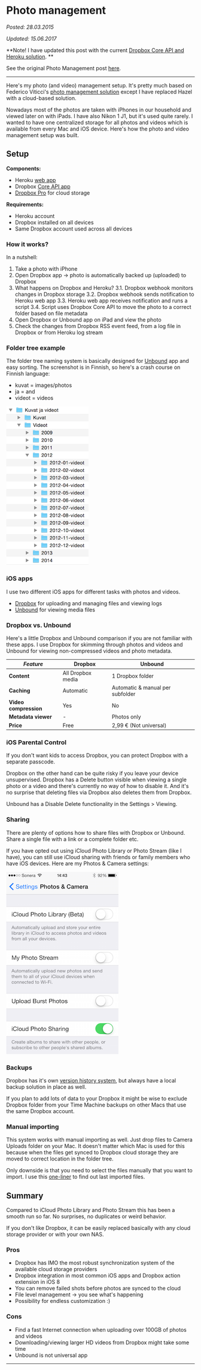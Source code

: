 Photo management
================

_Posted: 28.03.2015_

_Updated: 15.06.2017_

**Note! I have updated this post with the current [Dropbox Core API and Heroku solution](https://github.com/jlehikoinen/db-mover).
**

See the original Photo Management post [here](./photo_management_v1.md).

---

Here's my photo (and video) management setup. It's pretty much based on Federico Viticci's [photo management solution](http://www.macstories.net/tutorials/my-photo-management-workflow-early-2014/) except I have replaced Hazel with a cloud-based solution.

Nowadays most of the photos are taken with iPhones in our household and viewed later on with iPads. I have also Nikon 1 J1, but it's used quite rarely. I wanted to have one centralized storage for all photos and videos which is available from every Mac and iOS device. Here's how the photo and video management setup was built.

## Setup

**Components:**

- Heroku [web app](https://github.com/jlehikoinen/db-mover)
- Dropbox [Core API app](https://www.dropbox.com/developers/apps)
- [Dropbox Pro](https://www.dropbox.com/upgrade) for cloud storage

**Requirements:**

- Heroku account
- Dropbox installed on all devices
- Same Dropbox account used across all devices

### How it works?

In a nutshell:

1. Take a photo with iPhone
2. Open Dropbox app -> photo is automatically backed up (uploaded) to Dropbox
3. What happens on Dropbox and Heroku?
    3.1. Dropbox webhook monitors changes in Dropbox storage
    3.2. Dropbox webhook sends notification to Heroku web app
    3.3. Heroku web app receives notification and runs a script
    3.4. Script uses Dropbox Core API to move the photo to a correct folder based on file metadata
4. Open Dropbox or Unbound app on iPad and view the photo
5. Check the changes from Dropbox RSS event feed, from a log file in Dropbox or from Heroku log stream

### Folder tree example

The folder tree naming system is basically designed for [Unbound](https://itunes.apple.com/us/app/unbound-for-dropbox/id586086921?mt=8) app and easy sorting. The screenshot is in Finnish, so here's a crash course on Finnish language:

- kuvat = images/photos
- ja = and
- videot = videos

![Directory tree](../pics/photo_management/dirtree.png)

### iOS apps

I use two different iOS apps for different tasks with photos and videos.

- [Dropbox](https://itunes.apple.com/en/app/dropbox/id327630330?mt=8) for uploading and managing files and viewing logs
- [Unbound](https://itunes.apple.com/us/app/unbound-for-dropbox/id586086921?mt=8) for viewing media files

### Dropbox vs. Unbound

Here's a little Dropbox and Unbound comparison if you are not familiar with these apps. I use Dropbox for skimming through photos and videos and Unbound for viewing non-compressed videos and photo metadata.

| _Feature_ | Dropbox | Unbound |
| ------------ | -------- | -------- |
| **Content** | All Dropbox media | 1 Dropbox folder |
| **Caching** | Automatic | Automatic & manual per subfolder |
| **Video compression** | Yes | No |
| **Metadata viewer** | - | Photos only |
| **Price** | Free | 2,99 € (Not universal) |

### iOS Parental Control

If you don't want kids to access Dropbox, you can protect Dropbox with a separate passcode.

Dropbox on the other hand can be quite risky if you leave your device unsupervised. Dropbox has a Delete button visible when viewing a single photo or a video and there's currently no way of how to disable it. And it's no surprise that deleting files via Dropbox also deletes them from Dropbox.

Unbound has a Disable Delete functionality in the Settings > Viewing.

### Sharing

There are plenty of options how to share files with Dropbox or Unbound. Share a single file with a link or a complete folder etc.

If you have opted out using iCloud Photo Library or Photo Stream (like I have), you can still use iCloud sharing with friends or family members who have iOS devices. Here are my Photos & Camera settings:

![iOS Photos & Camera settings](../pics/photo_management/ios-photo-settings.png)

### Backups

Dropbox has it's own [version history system](https://www.dropbox.com/help/113), but always have a local backup solution in place as well.

If you plan to add lots of data to your Dropbox it might be wise to exclude Dropbox folder from your Time Machine backups on other Macs that use the same Dropbox account.

### Manual importing

This system works with manual importing as well. Just drop files to Camera Uploads folder on your Mac. It doesn't matter which Mac is used for this because when the files get synced to Dropbox cloud storage they are moved to correct location in the folder tree.

Only downside is that you need to select the files manually that you want to import. I use this [one-liner](./tricks.md#Finding_recently_created_or_edited_files) to find out last imported files.

## Summary

Compared to iCloud Photo Library and Photo Stream this has been a smooth run so far. No surprises, no duplicates or weird behavior.

If you don't like Dropbox, it can be easily replaced basically with any cloud storage provider or with your own NAS.

### Pros

- Dropbox has IMO the most robust synchronization system of the available cloud storage providers
- Dropbox integration in most common iOS apps and Dropbox action extension in iOS 8
- You can remove failed shots before photos are synced to the cloud
- File level management -> you see what's happening
- Possibility for endless customization :)

### Cons

- Find a fast Internet connection when uploading over 100GB of photos and videos
- Downloading/viewing larger HD videos from Dropbox might take some time
- Unbound is not universal app

---
